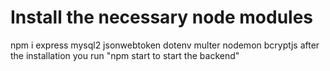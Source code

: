 # Install the necessary node modules 
npm i express mysql2 jsonwebtoken dotenv multer nodemon bcryptjs 
 after the installation you run "npm start to start the backend"
